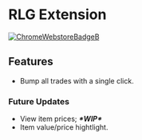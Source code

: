 [ChromeWebstoreBadgeW]: https://wd.imgix.net/image/BrQidfK9jaQyIHwdw91aVpkPiib2/LclHxMxqoswLNRcUW3m5.png?auto=format&w=228
[ChromeWebstoreBadgeB]: https://wd.imgix.net/image/BrQidfK9jaQyIHwdw91aVpkPiib2/RQMv2HZ0v6NKfFn7XCeU.png?auto=format&w=228
[ExtensionPage]: https://chrome.google.com/webstore/detail/rlg-extension/bcfhdepgcnpnomghdhpgmodjikeipabd

# RLG Extension
[![ChromeWebstoreBadgeB]][ExtensionPage]

## Features
- Bump all trades with a single click.

### Future Updates
- View item prices; ***\*WIP\****
- Item value/price hightlight.